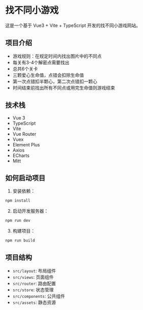 # 找不同小游戏

这是一个基于 Vue3 + Vite + TypeScript 开发的找不同小游戏网站。

## 项目介绍

- 游戏规则：在规定时间内找出图片中的不同点
- 每关有3-4个解密点需要找出
- 总共6个关卡
- 三颗爱心生命值，点错会扣除生命值
- 第一次点错扣半颗心，第二次点错扣一颗心
- 时间结束前找出所有不同点或用完生命值则游戏结束

## 技术栈

- Vue 3
- TypeScript
- Vite
- Vue Router
- Vuex
- Element Plus
- Axios
- ECharts
- Mitt

## 如何启动项目

1. 安装依赖：

```bash
npm install
```

2. 启动开发服务器：

```bash
npm run dev
```

3. 构建项目：

```bash
npm run build
```

## 项目结构

- `src/layout`: 布局组件
- `src/views`: 页面组件
- `src/router`: 路由配置
- `src/store`: 状态管理
- `src/components`: 公共组件
- `src/assets`: 静态资源
